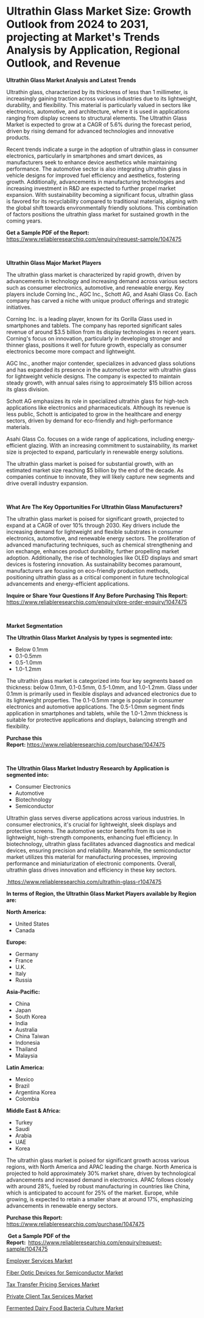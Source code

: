 <p><h1>Ultrathin Glass Market Size: Growth Outlook from 2024 to 2031, projecting at Market's Trends Analysis by Application, Regional Outlook, and Revenue</h1></p><p><strong>Ultrathin Glass Market Analysis and Latest Trends</strong></p>
<p><p>Ultrathin glass, characterized by its thickness of less than 1 millimeter, is increasingly gaining traction across various industries due to its lightweight, durability, and flexibility. This material is particularly valued in sectors like electronics, automotive, and architecture, where it is used in applications ranging from display screens to structural elements. The Ultrathin Glass Market is expected to grow at a CAGR of 5.6% during the forecast period, driven by rising demand for advanced technologies and innovative products.</p><p>Recent trends indicate a surge in the adoption of ultrathin glass in consumer electronics, particularly in smartphones and smart devices, as manufacturers seek to enhance device aesthetics while maintaining performance. The automotive sector is also integrating ultrathin glass in vehicle designs for improved fuel efficiency and aesthetics, fostering growth. Additionally, advancements in manufacturing technologies and increasing investment in R&D are expected to further propel market expansion. With sustainability becoming a significant focus, ultrathin glass is favored for its recyclability compared to traditional materials, aligning with the global shift towards environmentally friendly solutions. This combination of factors positions the ultrathin glass market for sustained growth in the coming years.</p></p>
<p><strong>Get a Sample PDF of the Report:&nbsp;</strong> <a href="https://www.reliableresearchiq.com/enquiry/request-sample/1047475?utm_campaign=1170&utm_medium=2&utm_source=Github&utm_content=ia&utm_term=06122024&utm_id=ultrathin-glass">https://www.reliableresearchiq.com/enquiry/request-sample/1047475</a></p>
<p>&nbsp;</p>
<p><strong>Ultrathin Glass Major Market Players</strong></p>
<p><p>The ultrathin glass market is characterized by rapid growth, driven by advancements in technology and increasing demand across various sectors such as consumer electronics, automotive, and renewable energy. Key players include Corning Inc., AGC Inc., Schott AG, and Asahi Glass Co. Each company has carved a niche with unique product offerings and strategic initiatives.</p><p>Corning Inc. is a leading player, known for its Gorilla Glass used in smartphones and tablets. The company has reported significant sales revenue of around $3.5 billion from its display technologies in recent years. Corning's focus on innovation, particularly in developing stronger and thinner glass, positions it well for future growth, especially as consumer electronics become more compact and lightweight.</p><p>AGC Inc., another major contender, specializes in advanced glass solutions and has expanded its presence in the automotive sector with ultrathin glass for lightweight vehicle designs. The company is expected to maintain steady growth, with annual sales rising to approximately $15 billion across its glass division.</p><p>Schott AG emphasizes its role in specialized ultrathin glass for high-tech applications like electronics and pharmaceuticals. Although its revenue is less public, Schott is anticipated to grow in the healthcare and energy sectors, driven by demand for eco-friendly and high-performance materials.</p><p>Asahi Glass Co. focuses on a wide range of applications, including energy-efficient glazing. With an increasing commitment to sustainability, its market size is projected to expand, particularly in renewable energy solutions.</p><p>The ultrathin glass market is poised for substantial growth, with an estimated market size reaching $5 billion by the end of the decade. As companies continue to innovate, they will likely capture new segments and drive overall industry expansion.</p></p>
<p>&nbsp;</p>
<p><strong>What Are The Key Opportunities For Ultrathin Glass Manufacturers?</strong></p>
<p><p>The ultrathin glass market is poised for significant growth, projected to expand at a CAGR of over 10% through 2030. Key drivers include the increasing demand for lightweight and flexible substrates in consumer electronics, automotive, and renewable energy sectors. The proliferation of advanced manufacturing techniques, such as chemical strengthening and ion exchange, enhances product durability, further propelling market adoption. Additionally, the rise of technologies like OLED displays and smart devices is fostering innovation. As sustainability becomes paramount, manufacturers are focusing on eco-friendly production methods, positioning ultrathin glass as a critical component in future technological advancements and energy-efficient applications.</p></p>
<p><strong>Inquire or Share Your Questions If Any Before Purchasing This Report:</strong> <a href="https://www.reliableresearchiq.com/enquiry/pre-order-enquiry/1047475?utm_campaign=1170&utm_medium=2&utm_source=Github&utm_content=ia&utm_term=06122024&utm_id=ultrathin-glass">https://www.reliableresearchiq.com/enquiry/pre-order-enquiry/1047475</a></p>
<p>&nbsp;</p>
<p><strong>Market Segmentation</strong></p>
<p><strong>The Ultrathin Glass Market Analysis by types is segmented into:</strong></p>
<p><ul><li>Below 0.1mm</li><li>0.1-0.5mm</li><li>0.5-1.0mm</li><li>1.0-1.2mm</li></ul></p>
<p><p>The ultrathin glass market is categorized into four key segments based on thickness: below 0.1mm, 0.1-0.5mm, 0.5-1.0mm, and 1.0-1.2mm. Glass under 0.1mm is primarily used in flexible displays and advanced electronics due to its lightweight properties. The 0.1-0.5mm range is popular in consumer electronics and automotive applications. The 0.5-1.0mm segment finds application in smartphones and tablets, while the 1.0-1.2mm thickness is suitable for protective applications and displays, balancing strength and flexibility.</p></p>
<p><strong>Purchase this Report:&nbsp;</strong><a href="https://www.reliableresearchiq.com/purchase/1047475?utm_campaign=1170&utm_medium=2&utm_source=Github&utm_content=ia&utm_term=06122024&utm_id=ultrathin-glass">https://www.reliableresearchiq.com/purchase/1047475</a></p>
<p>&nbsp;</p>
<p><strong>The Ultrathin Glass Market Industry Research by Application is segmented into:</strong></p>
<p><ul><li>Consumer Electronics</li><li>Automotive</li><li>Biotechnology</li><li>Semiconductor</li></ul></p>
<p><p>Ultrathin glass serves diverse applications across various industries. In consumer electronics, it's crucial for lightweight, sleek displays and protective screens. The automotive sector benefits from its use in lightweight, high-strength components, enhancing fuel efficiency. In biotechnology, ultrathin glass facilitates advanced diagnostics and medical devices, ensuring precision and reliability. Meanwhile, the semiconductor market utilizes this material for manufacturing processes, improving performance and miniaturization of electronic components. Overall, ultrathin glass drives innovation and efficiency in these key sectors.</p></p>
<p><a href="https://www.reliableresearchiq.com/ultrathin-glass-r1047475?utm_campaign=1170&utm_medium=2&utm_source=Github&utm_content=ia&utm_term=06122024&utm_id=ultrathin-glass">&nbsp;https://www.reliableresearchiq.com/ultrathin-glass-r1047475</a></p>
<p><strong>In terms of Region, the Ultrathin Glass Market Players available by Region are:</strong></p>
<p>
    <p> <strong> North America: </strong>
        <ul>
            <li>United States</li>
            <li>Canada</li>
        </ul>
        </p> 
    <p> <strong> Europe: </strong>
        <ul>
            <li>Germany</li>
            <li>France</li>
            <li>U.K.</li>
            <li>Italy</li>
            <li>Russia</li>
        </ul>
        </p> 
    <p> <strong> Asia-Pacific: </strong>
        <ul>
            <li>China</li>
            <li>Japan</li>
            <li>South Korea</li>
            <li>India</li>
            <li>Australia</li>
            <li>China Taiwan</li>
            <li>Indonesia</li>
            <li>Thailand</li>
            <li>Malaysia</li>
        </ul>
        </p> 
    <p> <strong> Latin America: </strong>
        <ul>
            <li>Mexico</li>
            <li>Brazil</li>
            <li>Argentina Korea</li>
            <li>Colombia</li>
        </ul>
        </p> 
    <p> <strong> Middle East & Africa: </strong>
        <ul>
            <li>Turkey</li>
            <li>Saudi</li>
            <li>Arabia</li>
            <li>UAE</li>
            <li>Korea</li>
        </ul>
    </p>
    </p>
<p><p>The ultrathin glass market is poised for significant growth across various regions, with North America and APAC leading the charge. North America is projected to hold approximately 30% market share, driven by technological advancements and increased demand in electronics. APAC follows closely with around 28%, fueled by robust manufacturing in countries like China, which is anticipated to account for 25% of the market. Europe, while growing, is expected to retain a smaller share at around 17%, emphasizing advancements in renewable energy sectors.</p></p>
<p><strong>Purchase this Report: </strong><a href="https://www.reliableresearchiq.com/purchase/1047475?utm_campaign=1170&utm_medium=2&utm_source=Github&utm_content=ia&utm_term=06122024&utm_id=ultrathin-glass">https://www.reliableresearchiq.com/purchase/1047475</a></p>
<p>&nbsp;<strong>Get a Sample PDF of the Report:&nbsp;&nbsp;</strong><a href="https://www.reliableresearchiq.com/enquiry/request-sample/1047475?utm_campaign=1170&utm_medium=2&utm_source=Github&utm_content=ia&utm_term=06122024&utm_id=ultrathin-glass">https://www.reliableresearchiq.com/enquiry/request-sample/1047475</a></p>
<p><strong></strong></p>
<p><p><a href="https://www.linkedin.com/pulse/determining-employer-servicesmarket-size-trends-projected-cagr-899zf?utm_campaign=1170&utm_medium=2&utm_source=Github&utm_content=ia&utm_term=06122024&utm_id=ultrathin-glass">Employer Services Market</a></p><p><a href="https://issuu.com/reportprime-2/docs/fiber-optic-devices-for-semiconductor-market-size-?utm_campaign=1170&utm_medium=2&utm_source=Github&utm_content=ia&utm_term=06122024&utm_id=ultrathin-glass">Fiber Optic Devices for Semiconductor Market</a></p><p><a href="https://www.linkedin.com/pulse/qualitative-study-tax-transfer-pricing-services-market-size-t5eaf?utm_campaign=1170&utm_medium=2&utm_source=Github&utm_content=ia&utm_term=06122024&utm_id=ultrathin-glass">Tax Transfer Pricing Services Market</a></p><p><a href="https://www.linkedin.com/pulse/study-forecastingthe-globalprivate-client-tax-services-market-txmof?utm_campaign=1170&utm_medium=2&utm_source=Github&utm_content=ia&utm_term=06122024&utm_id=ultrathin-glass">Private Client Tax Services Market</a></p><p><a href="https://issuu.com/reportprime-2/docs/fermented-dairy-food-bacteria-culture-market-size-?utm_campaign=1170&utm_medium=2&utm_source=Github&utm_content=ia&utm_term=06122024&utm_id=ultrathin-glass">Fermented Dairy Food Bacteria Culture Market</a></p></p>